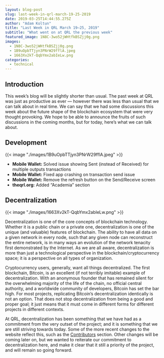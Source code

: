 ```yaml
---
layout: blog-post
slug: last-week-in-qrl-march-19-25-2019
date: 2019-03-25T14:44:55.275Z
author: "Adam Koltun"
title: "Last Week in QRL March 19–25, 2019"
subtitle: "What went on at QRL the previous week"
featured_image: 1N8C-3wo52jWHtfkBSZjj0g.png
images:
  - 1N8C-3wo52jWHtfkBSZjj0g.png
  - 1B9uOpbTTjyn3PNrW29fflA.jpeg
  - 1663Xv2kT-QqbYmx2abIeLw.png
categories:
  - technical 
---
```


## Introduction

This week’s blog will be slightly shorter than usual. The past week at QRL was just as productive as ever — however there was less than usual that we can talk about in real time. We can say that we had some discussions this week about the future shape of the blockchain ecosystem that were very thought provoking. We hope to be able to announce the fruits of such discussions in the coming months, but for today, here’s what we can talk about.

## Development

{{< image "./images/1B9uOpbTTjyn3PNrW29fflA.jpeg" >}}

* **Mobile Wallet:** Solved issue showing Sent (instead of Received) for multiple outputs transactions
* **Mobile Wallet:** Fixed app crashing on transaction send issue
* **Mobile Wallet:** Remove the refresh button on the Send/Receive screen
* **theqrl.org:** Added “Academia” section

## Decentralization

{{< image "./images/1663Xv2kT-QqbYmx2abIeLw.png" >}}

Decentralization is one of the core concepts of blockchain technology. Whether it is a public chain or a private one, decentralization is one of the unique (and valuable) features of blockchain. The ability to have all data on a given network in every node, such that any given node can reconstruct the entire network, is in many ways an evolution of the network tenacity first demonstrated by the Internet. As we are all aware, decentralization is more than just a technological perspective in the blockchain/cryptocurrency space; it is a perspective on all types of organization.

Cryptocurrency users, generally, want all things decentralized. The first blockchain, Bitcoin, is an excellent (if not terribly imitable) example of decentralization. With an anonymous founder that has remained silent for the overwhelming majority of the life of the chain, no official central authority, and a worldwide community of developers, Bitcoin has set the bar high. For most projects, replicating Bitcoin’s decentralization identically is not an option. That does not stop decentralization from being a good and proper goal; it just means that it must come in different forms for different projects in different contexts.

At QRL, decentralization has been something that we have had as a commitment from the very outset of the project; and it is something that we are still striving towards today. Some of the more recent changes to the website reflect this, such as the [Contributors](https://theqrl.org/#contributors) section. Other changes will be coming later on, but we wanted to reiterate our commitment to decentralization here, and make it clear that it still a priority of the project, and will remain so going forward.
